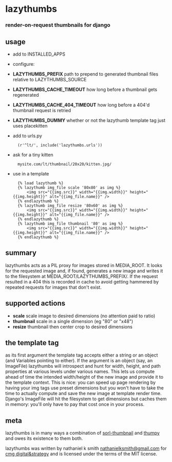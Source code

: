 # lazythumbs

### render-on-request thumbnails for django

## usage

* add to INSTALLED\_APPS
* configure:
 * **LAZYTHUMBS\_PREFIX** path to prepend to generated thumbnail files relative to LAZYTHUMBS\_SOURCE
 * **LAZYTHUMBS\_CACHE\_TIMEOUT** how long before a thumbnail gets regenerated
 * **LAZYTHUMBS\_CACHE\_404\_TIMEOUT** how long before a 404'd thumbnail request is retried
 * **LAZYTHUMBS\_DUMMY** whether or not the lazythumb template tag just uses placekitten

* add to urls.py

        (r'^lt/', include('lazythumbs.urls'))

* ask for a tiny kitten

        mysite.com/lt/thumbnail/20x20/kitten.jpg/

* use in a template

        {% load lazythumb %}
        {% lazythumb img_file scale '80x80' as img %}
            <img src="{{img.src}}" width="{{img.width}}" height="{{img.height}}" alt="{{img_file.name}}" />
        {% endlazythumb %}
        {% lazythumb img_file resize '80x60' as img %}
            <img src="{{img.src}}" width="{{img.width}}" height="{{img.height}}" alt="{{img_file.name}}" />
        {% endlazythumb %}
        {% lazythumb img_file thumbnail '80' as img %}
            <img src="{{img.src}}" width="{{img.width}}" height="{{img.height}}" alt="{{img_file.name}}" />
        {% endlazythumb %}

## summary

lazythumbs acts as a PIL proxy for images stored in
MEDIA\_ROOT. It looks for the requested image and, if found,
generates a new image and writes it to the filesystem at MEDIA\_ROOT/LAZYTHUMBS\_PREFIX/.
If the request resulted in a 404 this is recorded in cache to avoid getting
hammered by repeated requests for images that don't exist.


## supported actions

* **scale** scale image to desired dimensions (no attention paid to ratio)
* **thumbnail** scale in a single dimension (eg "80" or "x48")
* **resize** thumbnail then center crop to desired dimensions

## the template tag

as its first argument the template tag accepts either a string or an object
(and Variables pointing to either). If the argument is an object (say, an
ImageFile) lazythumbs will introspect and hunt for width, height, and path
properties at various levels under various names. This lets us compute ahead of
time the intended width/height of the new image and provide it to the template
context. This is nice: you can speed up page rendering by having your img tags
use preset dimensions but you won't have to take the time to actually compute
and save the new image at template render time. Django's ImageFile will hit the
filesystem to get dimensions but caches them in memory: you'll only have to pay
that cost once in your process.

## meta

lazythumbs is in many ways a combination of [sorl-thumbnail](https://github.com/sorl/sorl-thumbnail)
and [thumpy](http://bits.btubbs.com/thumpy) and owes its existence to them both.

lazythumbs was written by nathaniel k smith <nathanielksmith@gmail.com> for
[cmg digital&strategy](http://cmgdigital.com/) and is licensed under the terms of the
MIT license.
